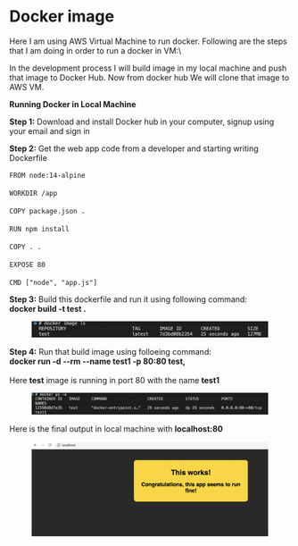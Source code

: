 # Docker image

Here I am using AWS Virtual Machine to run docker. Following are the steps that I am doing in order to run a docker in VM:\


&#x20;In the development process I will build image in my local machine and push that image to Docker Hub. Now from docker hub We will clone that image to AWS VM.

&#x20;                       **Running Docker in Local Machine**

&#x20;**Step 1:**  Download and install Docker hub in your computer, signup using your email and sign in

**Step 2:**  Get the web app code from a developer and starting writing Dockerfile\
&#x20;    &#x20;

```
FROM node:14-alpine

WORKDIR /app

COPY package.json . 

RUN npm install

COPY . . 

EXPOSE 80

CMD ["node", "app.js"]
```

**Step 3:** Build this dockerfile and run it using following command:\
&#x20;       **docker build -t test .**

<figure><img src="../../.gitbook/assets/Screen Shot 2022-12-27 at 4.44.53 PM.png" alt=""><figcaption></figcaption></figure>

**Step 4:** Run that build image using folloeing command:\
&#x20;    **docker run -d --rm --name test1 -p 80:80 test,** \
\
Here **test** image is running in port 80 with the name **test1**

<figure><img src="../../.gitbook/assets/Screen Shot 2022-12-27 at 4.49.03 PM.png" alt=""><figcaption></figcaption></figure>

Here is the final output in local machine with **localhost:80**

&#x20;        &#x20;

<figure><img src="../../.gitbook/assets/Screen Shot 2022-12-28 at 9.54.10 PM.png" alt=""><figcaption></figcaption></figure>









